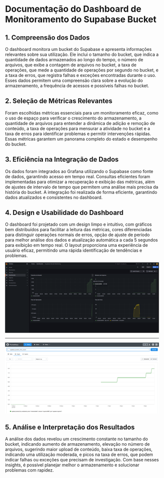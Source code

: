 # Documentação do Dashboard de Monitoramento do Supabase Bucket

## 1. Compreensão dos Dados

O dashboard monitora um bucket do Supabase e apresenta informações relevantes sobre sua utilização. Ele inclui o tamanho do bucket, que indica a quantidade de dados armazenados ao longo do tempo, o número de arquivos, que exibe a contagem de arquivos no bucket, a taxa de operações, que mede a quantidade de operações por segundo no bucket, e a taxa de erros, que registra falhas e exceções encontradas durante o uso. Esses dados permitem uma compreensão clara sobre a evolução do armazenamento, a frequência de acessos e possíveis falhas no bucket.

## 2. Seleção de Métricas Relevantes

Foram escolhidas métricas essenciais para um monitoramento eficaz, como o uso de espaço para verificar o crescimento do armazenamento, a quantidade de arquivos para entender a dinâmica de adição e remoção de conteúdo, a taxa de operações para mensurar a atividade no bucket e a taxa de erros para identificar problemas e permitir intervenções rápidas. Essas métricas garantem um panorama completo do estado e desempenho do bucket.

## 3. Eficiência na Integração de Dados

Os dados foram integrados ao Grafana utilizando o Supabase como fonte de dados, garantindo acesso em tempo real. Consultas eficientes foram implementadas para otimizar a recuperação e exibição das métricas, além de ajustes de intervalo de tempo que permitem uma análise mais precisa da história do bucket. A integração foi realizada de forma eficiente, garantindo dados atualizados e consistentes no dashboard.

## 4. Design e Usabilidade do Dashboard

O dashboard foi projetado com um design limpo e intuitivo, com gráficos bem distribuídos para facilitar a leitura das métricas, cores diferenciadas para distinguir operações normais de erros, opção de ajuste de período para melhor análise dos dados e atualização automática a cada 5 segundos para exibição em tempo real. O layout proporciona uma experiência de usuário eficaz, permitindo uma rápida identificação de tendências e problemas.

<img src="img/graf.png">

---

<img src="img/prom.png">

## 5. Análise e Interpretação dos Resultados

A análise dos dados revelou um crescimento constante no tamanho do bucket, indicando aumento de armazenamento, elevação no número de arquivos, sugerindo maior upload de conteúdo, baixa taxa de operações, indicando uma utilização moderada, e picos na taxa de erros, que podem indicar falhas ou exceções que precisam de investigação. Com base nesses insights, é possível planejar melhor o armazenamento e solucionar problemas com rapidez.

